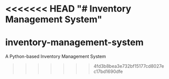 <<<<<<< HEAD
"# Inventory Management System" 
=======
# inventory-management-system
A Python-based Inventory Management System
>>>>>>> 4fd3b8bea3e732bf15177cd8027ec17bd1690dfe

